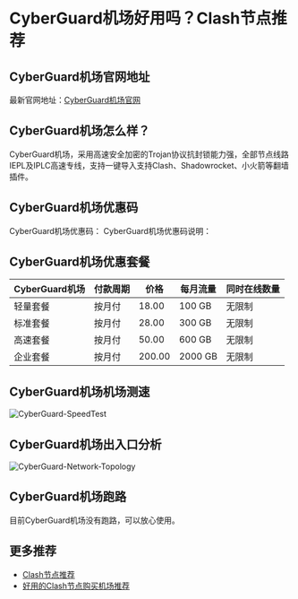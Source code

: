 # CyberGuard机场好用吗？Clash节点推荐

## CyberGuard机场官网地址
最新官网地址：[CyberGuard机场官网](https://ct.affxc.com/cyberguard/)

## CyberGuard机场怎么样？
CyberGuard机场，采用高速安全加密的Trojan协议抗封锁能力强，全部节点线路IEPL及IPLC高速专线，支持一键导入支持Clash、Shadowrocket、小火箭等翻墙插件。

## CyberGuard机场优惠码
CyberGuard机场优惠码：
CyberGuard机场优惠码说明：

## CyberGuard机场优惠套餐

| CyberGuard机场 | 付款周期 | 价格     | 每月流量    | 同时在线数量 |
|--------------|------|--------|---------|--------|
| 轻量套餐         | 按月付  | 18.00  | 100 GB  | 无限制    |
| 标准套餐         | 按月付  | 28.00  | 300 GB  | 无限制    |
| 高速套餐         | 按月付  | 50.00  | 600 GB  | 无限制    |
| 企业套餐         | 按月付  | 200.00 | 2000 GB | 无限制    |

## CyberGuard机场机场测速

![CyberGuard-SpeedTest](https://github.com/user-attachments/assets/b997f735-272b-4753-8b0c-3b0d04b5f40e)


## CyberGuard机场出入口分析

![CyberGuard-Network-Topology](https://github.com/user-attachments/assets/d9fd792a-645d-48f8-b4ac-4fe98bc0715f)


## CyberGuard机场跑路
目前CyberGuard机场没有跑路，可以放心使用。

## 更多推荐
 - [Clash节点推荐](https://github.com/clashdownload/Clash)
 - [好用的Clash节点购买机场推荐](https://clash.top/node/?utm_source=github&utm_medium=clashdownload-details)
